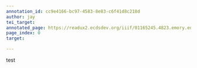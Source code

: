 ```yaml
---
annotation_id: cc9e4166-bc97-4583-8e83-c6f41d8c218d
author: jay
tei_target: 
annotated_page: https://readux2.ecdsdev.org/iiif/01165245.4823.emory.edu/canvas/01165245.4823.emory.edu$1
page_index: 0
target: 

---
```

<p>test</p>